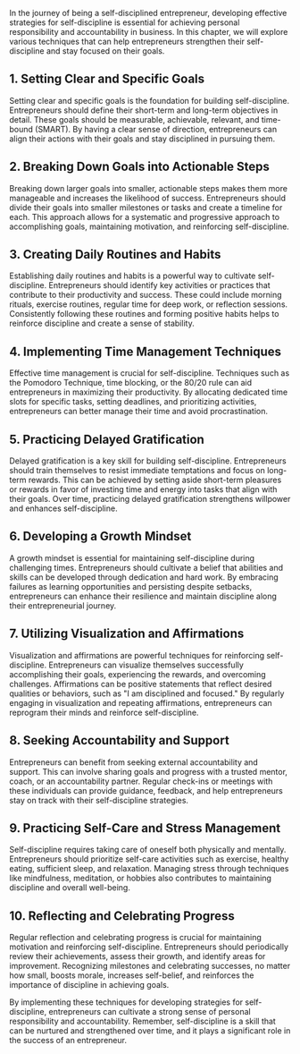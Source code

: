 
In the journey of being a self-disciplined entrepreneur, developing effective strategies for self-discipline is essential for achieving personal responsibility and accountability in business. In this chapter, we will explore various techniques that can help entrepreneurs strengthen their self-discipline and stay focused on their goals.

**1. Setting Clear and Specific Goals**
---------------------------------------

Setting clear and specific goals is the foundation for building self-discipline. Entrepreneurs should define their short-term and long-term objectives in detail. These goals should be measurable, achievable, relevant, and time-bound (SMART). By having a clear sense of direction, entrepreneurs can align their actions with their goals and stay disciplined in pursuing them.

**2. Breaking Down Goals into Actionable Steps**
------------------------------------------------

Breaking down larger goals into smaller, actionable steps makes them more manageable and increases the likelihood of success. Entrepreneurs should divide their goals into smaller milestones or tasks and create a timeline for each. This approach allows for a systematic and progressive approach to accomplishing goals, maintaining motivation, and reinforcing self-discipline.

**3. Creating Daily Routines and Habits**
-----------------------------------------

Establishing daily routines and habits is a powerful way to cultivate self-discipline. Entrepreneurs should identify key activities or practices that contribute to their productivity and success. These could include morning rituals, exercise routines, regular time for deep work, or reflection sessions. Consistently following these routines and forming positive habits helps to reinforce discipline and create a sense of stability.

**4. Implementing Time Management Techniques**
----------------------------------------------

Effective time management is crucial for self-discipline. Techniques such as the Pomodoro Technique, time blocking, or the 80/20 rule can aid entrepreneurs in maximizing their productivity. By allocating dedicated time slots for specific tasks, setting deadlines, and prioritizing activities, entrepreneurs can better manage their time and avoid procrastination.

**5. Practicing Delayed Gratification**
---------------------------------------

Delayed gratification is a key skill for building self-discipline. Entrepreneurs should train themselves to resist immediate temptations and focus on long-term rewards. This can be achieved by setting aside short-term pleasures or rewards in favor of investing time and energy into tasks that align with their goals. Over time, practicing delayed gratification strengthens willpower and enhances self-discipline.

**6. Developing a Growth Mindset**
----------------------------------

A growth mindset is essential for maintaining self-discipline during challenging times. Entrepreneurs should cultivate a belief that abilities and skills can be developed through dedication and hard work. By embracing failures as learning opportunities and persisting despite setbacks, entrepreneurs can enhance their resilience and maintain discipline along their entrepreneurial journey.

**7. Utilizing Visualization and Affirmations**
-----------------------------------------------

Visualization and affirmations are powerful techniques for reinforcing self-discipline. Entrepreneurs can visualize themselves successfully accomplishing their goals, experiencing the rewards, and overcoming challenges. Affirmations can be positive statements that reflect desired qualities or behaviors, such as "I am disciplined and focused." By regularly engaging in visualization and repeating affirmations, entrepreneurs can reprogram their minds and reinforce self-discipline.

**8. Seeking Accountability and Support**
-----------------------------------------

Entrepreneurs can benefit from seeking external accountability and support. This can involve sharing goals and progress with a trusted mentor, coach, or an accountability partner. Regular check-ins or meetings with these individuals can provide guidance, feedback, and help entrepreneurs stay on track with their self-discipline strategies.

**9. Practicing Self-Care and Stress Management**
-------------------------------------------------

Self-discipline requires taking care of oneself both physically and mentally. Entrepreneurs should prioritize self-care activities such as exercise, healthy eating, sufficient sleep, and relaxation. Managing stress through techniques like mindfulness, meditation, or hobbies also contributes to maintaining discipline and overall well-being.

**10. Reflecting and Celebrating Progress**
-------------------------------------------

Regular reflection and celebrating progress is crucial for maintaining motivation and reinforcing self-discipline. Entrepreneurs should periodically review their achievements, assess their growth, and identify areas for improvement. Recognizing milestones and celebrating successes, no matter how small, boosts morale, increases self-belief, and reinforces the importance of discipline in achieving goals.

By implementing these techniques for developing strategies for self-discipline, entrepreneurs can cultivate a strong sense of personal responsibility and accountability. Remember, self-discipline is a skill that can be nurtured and strengthened over time, and it plays a significant role in the success of an entrepreneur.
